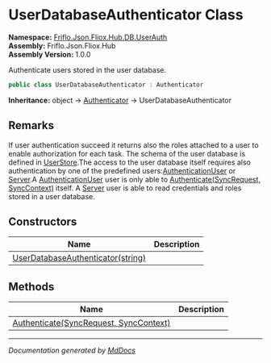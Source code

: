 ﻿<!--  
  <auto-generated>   
    The contents of this file were generated by a tool.  
    Changes to this file may be list if the file is regenerated  
  </auto-generated>   
-->

# UserDatabaseAuthenticator Class

**Namespace:** [Friflo.Json.Fliox.Hub.DB.UserAuth](../index.md)  
**Assembly:** Friflo.Json.Fliox.Hub  
**Assembly Version:** 1.0.0

Authenticate users stored in the user database.

```csharp
public class UserDatabaseAuthenticator : Authenticator
```

**Inheritance:** object → [Authenticator](../../../Host/Auth/Authenticator/index.md) → UserDatabaseAuthenticator

## Remarks

If user authentication succeed it returns also the roles attached to a user to enable authorization for each task. The schema of the user database is defined in [UserStore](../UserStore/index.md).The access to the user database itself requires also authentication by one of the predefined users:[AuthenticationUser](../UserStore/fields/AuthenticationUser.md) or [Server](../UserStore/fields/Server.md).A [AuthenticationUser](../UserStore/fields/AuthenticationUser.md) user is only able to [Authenticate(SyncRequest, SyncContext)](methods/Authenticate.md) itself. A [Server](../UserStore/fields/Server.md) user is able to read credentials and roles stored in a user database.

## Constructors

| Name                                                       | Description |
| ---------------------------------------------------------- | ----------- |
| [UserDatabaseAuthenticator(string)](constructors/index.md) |             |

## Methods

| Name                                                              | Description |
| ----------------------------------------------------------------- | ----------- |
| [Authenticate(SyncRequest, SyncContext)](methods/Authenticate.md) |             |

___

*Documentation generated by [MdDocs](https://github.com/ap0llo/mddocs)*
